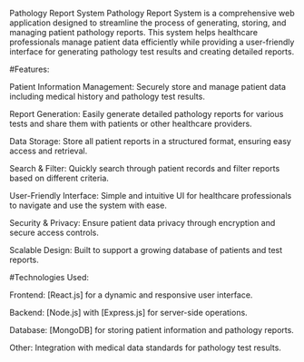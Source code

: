 Pathology Report System
Pathology Report System is a comprehensive web application designed to streamline the process of generating, storing, and managing patient pathology reports. This system helps healthcare professionals manage patient data efficiently while providing a user-friendly interface for generating pathology test results and creating detailed reports.

#Features:

Patient Information Management: Securely store and manage patient data including medical history and pathology test results.

Report Generation: Easily generate detailed pathology reports for various tests and share them with patients or other healthcare providers.

Data Storage: Store all patient reports in a structured format, ensuring easy access and retrieval.

Search & Filter: Quickly search through patient records and filter reports based on different criteria.

User-Friendly Interface: Simple and intuitive UI for healthcare professionals to navigate and use the system with ease.

Security & Privacy: Ensure patient data privacy through encryption and secure access controls.

Scalable Design: Built to support a growing database of patients and test reports.

#Technologies Used:

Frontend: [React.js] for a dynamic and responsive user interface.

Backend: [Node.js] with [Express.js] for server-side operations.

Database: [MongoDB] for storing patient information and pathology reports.

Other: Integration with medical data standards for pathology test results.
